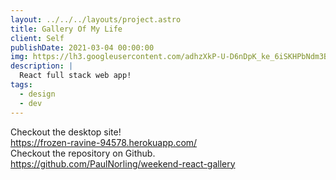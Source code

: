```yaml
---
layout: ../../../layouts/project.astro
title: Gallery Of My Life
client: Self
publishDate: 2021-03-04 00:00:00
img: https://lh3.googleusercontent.com/adhzXkP-U-D6nDpK_ke_6iSKHPbNdm3BtYYSc3QBXvRgqWJjFid5iVNbIS_xhRYjZ20=w2400
description: |
  React full stack web app!
tags:
  - design
  - dev
---
```

Checkout the desktop site!  
https://frozen-ravine-94578.herokuapp.com/  
Checkout the repository on Github.  
https://github.com/PaulNorling/weekend-react-gallery
